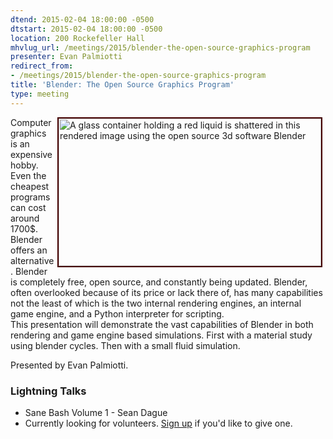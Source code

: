 ```yaml
---
dtend: 2015-02-04 18:00:00 -0500
dtstart: 2015-02-04 18:00:00 -0500
location: 200 Rockefeller Hall
mhvlug_url: /meetings/2015/blender-the-open-source-graphics-program
presenter: Evan Palmiotti
redirect_from:
- /meetings/2015/blender-the-open-source-graphics-program
title: 'Blender: The Open Source Graphics Program'
type: meeting
---
```



<img alt="A glass container holding a red liquid is shattered in this rendered image using the open source 3d software Blender" src="https://mhvlug.org/sites/default/files/blender_demonstration.png" style="width: 420px; float: right; height: 236px; border-width: 2px; border-style: solid; border-color: #440000; margin-left: 5px; margin-right: 5px;" />Computer graphics is an expensive hobby. Even the cheapest programs can cost around 1700$. Blender offers an alternative. Blender is completely free, open source, and constantly being updated. Blender, often overlooked because of its price or lack there of, has many capabilities not the least of which is the two internal rendering engines, an internal game engine, and a Python interpreter for scripting.<br />This presentation will demonstrate the vast capabilities of Blender in both rendering and game engine based simulations. First with a material study using blender cycles. Then with a small fluid simulation.

Presented by Evan Palmiotti.

### Lightning Talks
- Sane Bash Volume 1 - Sean Dague
- Currently looking for volunteers. [Sign up](http://mhvlug.org/contact/Lightning-Talk) if you'd like to give one.